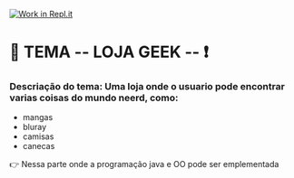 [![Work in Repl.it](https://classroom.github.com/assets/work-in-replit-14baed9a392b3a25080506f3b7b6d57f295ec2978f6f33ec97e36a161684cbe9.svg)](https://classroom.github.com/online_ide?assignment_repo_id=4896665&assignment_repo_type=AssignmentRepo)


# :round_pushpin:  TEMA -- LOJA GEEK -- :exclamation:

### Descriação do tema: Uma loja onde o usuario pode encontrar varias coisas do mundo neerd, como:
* mangas
* bluray
* camisas
* canecas

:point_right: Nessa parte onde a programação java e OO pode ser emplementada 
